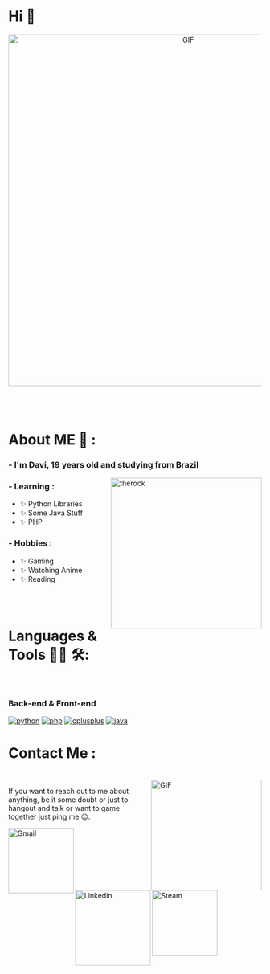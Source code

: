 # Hi 👋

<div align="center">
<img hight="300" width="700" alt="GIF" align="center" src="https://i.pinimg.com/originals/db/f5/1c/dbf51c9db7ff971646f956ac5c807d58.gif">
</div>

</br>
</br>
</br>


# About ME 💬 :

### - I'm Davi, 19 years old and studying from Brazil

<img hight="200" width="300" alt="therock" align="right" src="https://i.pinimg.com/736x/ac/9f/51/ac9f5144a0db0279f7a307dd200aca7a.jpg">

### - Learning :
- ✨ Python Libraries
- ✨ Some Java Stuff
- ✨ PHP

### - Hobbies : 
- ✨ Gaming
- ✨ Watching Anime
- ✨ Reading

</br>
</br>

# Languages & Tools 👨‍💻 🛠:
</br>

<p align="center">

<h3>Back-end & Front-end</h3>
<a href="https://www.python.org/" target="_blank"><img src="https://img.shields.io/badge/Python-white.svg?style=for-the-badge&logo=python&logoColor=ffde57," alt="python"/></a>
<a href="https://php.net" target="_blank"><img src="https://img.shields.io/badge/PHP-white.svg?style=for-the-badge&logo=php&logoColor=777BB4" alt="php"/></a>
<a href="https://learn.microsoft.com/pt-br/cpp/windows/latest-supported-vc-redist?view=msvc-170" target="_blank"><img src="https://img.shields.io/badge/-C++-white?style=for-the-badge&logo=cplusplus&logoColor=777BB4" alt="cplusplus"/></a>
<a href="https://www.oracle.com/java/" target="_blank"><img src="https://img.shields.io/badge/java-white.svg?style=for-the-badge&logo=openjdk&logoColor=black" alt="java"/></a>

</br>

# Contact Me :

<p>
 </br>


<img hight="320" width="220" align="right" alt="GIF" src="https://i.pinimg.com/1200x/8c/88/1c/8c881c5a3490c66cf580103297d549a3.jpg">


If you want to reach out to me about anything, be it some doubt or just to hangout and talk or want to game together just ping me 😉.

<a href="mailto:djcnunb@gmail.com">
 <img align="left" alt="Gmail" width="130" hight="100" src="https://github.com/Xx-Ashutosh-xX/Xx-Ashutosh-xX/blob/master/assets/icons/gmail.png" />
</a>
<a href="https://www.linkedin.com/in/djcn/">
  <img align="left" alt="Linkedin" width="150" hight="100" src="https://github.com/Xx-Ashutosh-xX/Xx-Ashutosh-xX/blob/master/assets/icons/linkedin.png" />
</br>
</br>
</br>
</a>
<a href="https://steamcommunity.com/profiles/76561198988460368/">
  <img align="left" alt="Steam" width="130" hight="100" src="https://github.com/Xx-Ashutosh-xX/Xx-Ashutosh-xX/blob/master/assets/icons/steam.png" />
</a>
 </p>
 

</br>
</br>
</br>
</br>
</br>
</br>
